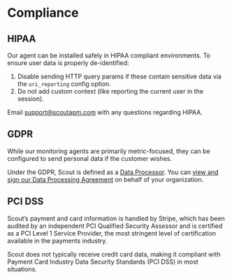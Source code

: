 # Compliance

## HIPAA

Our agent can be installed safely in HIPAA compliant environments. To ensure user data is properly de-identified:

1. Disable sending HTTP query params if these contain sensitive data via the `uri_reporting` config option.
2. Do not add custom context (like reporting the current user in the session).

Email support@scoutapm.com with any questions regarding HIPAA.

## GDPR

While our monitoring agents are primarily metric-focused, they can be configured to send personal data if the customer wishes.

Under the GDPR, Scout is defined as a [Data Processor](https://gdpr-info.eu/art-28-gdpr/). You can [view and sign our Data Processing Agreement](https://app.hellosign.com/s/a349d944) on behalf of your organization.

## PCI DSS

Scout’s payment and card information is handled by Stripe, which has been audited by an independent PCI Qualified Security Assessor and is certified as a PCI Level 1 Service Provider, the most stringent level of certification available in the payments industry.

Scout does not typically receive credit card data, making it compliant with Payment Card Industry Data Security Standards (PCI DSS) in most situations.
